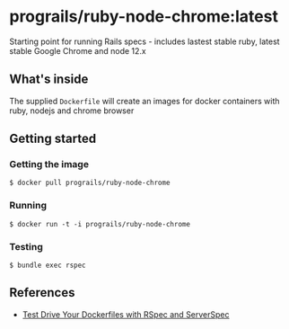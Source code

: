 # prograils/ruby-node-chrome:latest

Starting point for running Rails specs - includes lastest stable ruby, latest
stable Google Chrome and node 12.x

## What's inside

The supplied `Dockerfile` will create an images for docker containers
with ruby, nodejs and chrome browser

## Getting started

### Getting the image

```
$ docker pull prograils/ruby-node-chrome
```

### Running

```
$ docker run -t -i prograils/ruby-node-chrome
```

### Testing
```
$ bundle exec rspec
```


## References

* [Test Drive Your Dockerfiles with RSpec and ServerSpec](https://robots.thoughtbot.com/tdd-your-dockerfiles-with-rspec-and-serverspec)
